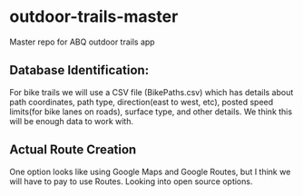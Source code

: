 # outdoor-trails-master
Master repo for ABQ outdoor trails app

## Database Identification:
For bike trails we will use a CSV file (BikePaths.csv) which has details about path coordinates, path type, direction(east to west, etc), posted speed limits(for bike lanes on roads), surface type, and other details.  We think this will be enough data to work with.

## Actual Route Creation
One option looks like using Google Maps and Google Routes, but I think we will have to pay to use Routes.
Looking into open source options.